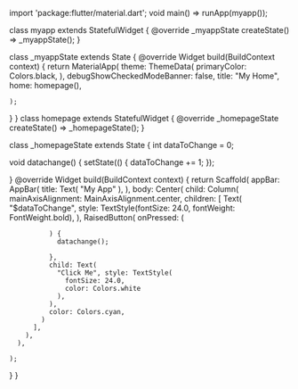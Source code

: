 import 'package:flutter/material.dart';
void main() => runApp(myapp());

class myapp extends StatefulWidget {
  @override
  _myappState createState() => _myappState();
}

class _myappState extends State<myapp> {
  @override
  Widget build(BuildContext context) {
    return MaterialApp(
      theme: ThemeData(
        primaryColor: Colors.black,
      ),
      debugShowCheckedModeBanner: false,
      title: "My Home",
      home: homepage(),
      
    );
  }
}
class homepage extends StatefulWidget {
  @override
  _homepageState createState() => _homepageState();
}

class _homepageState extends State<homepage> {
  int dataToChange = 0;

  void datachange() {
  setState(() {
    dataToChange += 1;
  });

  }
  @override
  Widget build(BuildContext context) {
    return Scaffold(
      appBar: AppBar(
        title: Text(
          "My App"
        ),
      ),
      body: Center(
        child: Column(
          mainAxisAlignment: MainAxisAlignment.center,
          children: <Widget>[
            Text(
              "$dataToChange", style: TextStyle(fontSize: 24.0,
              fontWeight: FontWeight.bold),
            ),
            RaisedButton(
              onPressed: (
                
              ) {
                datachange();

              },
              child: Text(
                "Click Me", style: TextStyle(
                  fontSize: 24.0,
                  color: Colors.white
                ),
              ),
              color: Colors.cyan,
            )
          ],
        ),
      ),
      
    );
  }
}
